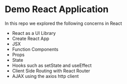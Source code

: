 # Demo React Application

In this repo we explored the following concerns in React
- React as a UI Library
- Create React App
- JSX
- Function Components
- Props
- State
- Hooks such as setState and useEffect
- Client Side Routing with React Router
- AJAX using the axios http client